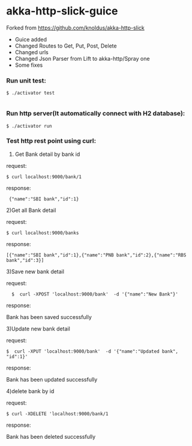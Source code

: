 # akka-http-slick-guice

Forked from https://github.com/knoldus/akka-http-slick
- Guice added
- Changed Routes to Get, Put, Post, Delete
- Changed urls
- Changed Json Parser from Lift to akka-http/Spray one
- Some fixes


### Run unit test:
```
$ ./activator test
 
 ```

### Run http server(It automatically connect with H2 database):
```
$ ./activator run

```

### Test http rest point using curl:

1) Get Bank detail by bank id

 request:
 ```
$ curl localhost:9000/bank/1
 
 ```
response:
```
 {"name":"SBI bank","id":1}
 ```

2)Get all Bank detail


 request:
```
$ curl localhost:9000/banks
```
response:
```
[{"name":"SBI bank","id":1},{"name":"PNB bank","id":2},{"name":"RBS bank","id":3}]
```

3)Save new bank detail

 request:
 ```
   $  curl -XPOST 'localhost:9000/bank'  -d '{"name":"New Bank"}'
   ```
   
 response:
 
 Bank has  been saved successfully

3)Update new bank detail

  request:
  ```
  $  curl -XPUT 'localhost:9000/bank'  -d '{"name":"Updated bank", "id":1}'
  
  ```
  
  response:
  
   Bank has  been updated successfully

4)delete bank by id

  request:
    
  ```
  $ curl -XDELETE 'localhost:9000/bank/1
  
  ```
  response:
  
  Bank has been deleted successfully
